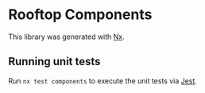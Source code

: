 # Rooftop Components

This library was generated with [Nx](https://nx.dev).

## Running unit tests

Run `nx test components` to execute the unit tests via [Jest](https://jestjs.io).
